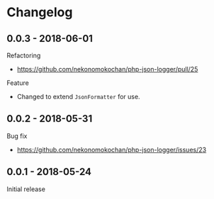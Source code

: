 # Changelog

## 0.0.3 - 2018-06-01
Refactoring
- https://github.com/nekonomokochan/php-json-logger/pull/25

Feature
- Changed to extend `JsonFormatter` for use.

## 0.0.2 - 2018-05-31
Bug fix
- https://github.com/nekonomokochan/php-json-logger/issues/23

## 0.0.1 - 2018-05-24
Initial release
